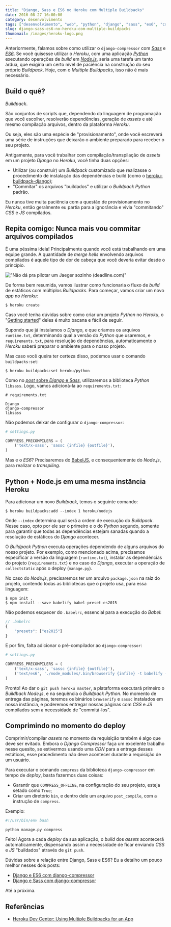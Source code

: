 ```yaml
---
title: "Django, Sass e ES6 no Heroku com Multiple Buildpacks"
date: 2016-08-27 16:00:00
category: desenvolvimento
tags: ["desenvolvimento", "web", "python", "django", "sass", "es6", "css", "js", "heroku", "buildpack"]
slug: django-sass-es6-no-heroku-com-multiple-buildpacks
thumbnail: /images/heroku-logo.png
---
```


Anteriormente, falamos sobre como utilizar o `django-compressor` com [_Sass_](/tag/sass.html "Leia mais sobre Sass")
e [_ES6_](/tag/es6.html "Leia mais sobre ES6"). Se você quisesse utilizar o _Heroku_,
com uma aplicação [_Python_](/tag/python.html "Leia mais sobre Python") executando operações de _build_
em [_Node.js_](/tag/node.html "Leia mais sobre Node.JS"), seria uma tarefa um tanto árdua,
que exigiria um certo nível de paciência na
construção do seu próprio _Buildpack_. Hoje, com o _Multiple Buildpacks_, isso não é mais necessário.

## Build o quê?

_Buildpack_.

São conjuntos de scripts que, dependendo da linguagem de programação que você escolher,
resolverão dependências, geração de _assets_ e até mesmo compilação arquivos, dentro da plataforma _Heroku_.

Ou seja, eles são uma espécie de "provisionamento", onde você escreverá uma série de
instruções que deixarão o ambiente preparado para receber o seu projeto.

Antigamente, para você trabalhar com compilação/transpilação de _assets_ em um projeto
_Django_ no _Heroku_, você tinha duas opções:

- Utilizar (ou construir) um _Buildpack_ customizado que realizasse o procedimento de instalação das dependências e build (como o [heroku-buildpack-django](https://github.com/jiaaro/heroku-buildpack-django "Veja o repositório no GitHub"));
- "Commitar" os arquivos "buildados" e utilizar o _Buildpack Python_ padrão.

Eu nunca tive muita paciência com a questão de provisionamento no _Heroku_,
então geralmente eu partia para a ignorância e vivia "commitando" _CSS_ e _JS_ compilados.

## Repita comigo: Nunca mais vou commitar arquivos compilados

É uma péssima ideia! Principalmente quando você está trabalhando em uma equipe grande.
A quantidade de _merge hells_ envolvendo arquivos compilados é aquele tipo de dor de
cabeça que você deveria evitar desde o princípio.

!["Não dá pra pilotar um Jaeger sozinho (deadline.com)"](/images/multipack-pacific-rim.jpg "Não dá pra pilotar um Jaeger sozinho (deadline.com)")

De forma bem resumida, vamos ilustrar como funcionaria o fluxo de _build_ de estáticos com
múltiplos _Buildpacks_. Para começar, vamos criar um novo _app_ no _Heroku_:

```
$ heroku create
```

Caso você tenha dúvidas sobre como criar um projeto _Python_ no _Heroku_,
o "[Getting started](https://devcenter.heroku.com/articles/getting-started-with-python#introduction "Leia documentação oficial")" deles é muito bacana e fácil de seguir.

Supondo que já instalamos o _Django_, e que criamos os arquivos `runtime.txt`,
determinando qual a versão do _Python_ que usaremos, e `requirements.txt`,
para resolução de dependências, automaticamente o _Heroku_ saberá preparar
o ambiente para o nosso projeto.

Mas caso você queira ter certeza disso, podemos usar o comando `buildpacks:set`:

```
$ heroku buildpacks:set heroku/python
```

Como no [_post_ sobre _Django_ e _Sass_](/2016/06/04/django-e-sass-com-django-compressor.html "Django e Sass com django-compressor"),
utilizaremos a biblioteca _Python_ `libsass`. Logo, vamos adicioná-la ao `requirements.txt`:

```
# requirements.txt

Django
django-compressor
libsass
```

Não podemos deixar de configurar o `django-compressor`:

```python
# settings.py

COMPRESS_PRECOMPILERS = (
    ('text/x-sass', 'sassc {infile} {outfile}'),
)
```

Mas e o _ES6_? Precisaremos do [BabelJS](/tag/babel.html "Leia mais sobre BabelJS"),
e consequentemente do _Node.js_, para realizar o _transpiling_.

## Python + Node.js em uma mesma instância Heroku

Para adicionar um novo _Buildpack_, temos o seguinte comando:

```
$ heroku buildpacks:add --index 1 heroku/nodejs
```

Onde `--index` determina qual será a ordem de execução do _Buildpack_.
Nesse caso, opto por ele ser o primeiro e o do _Python_ segundo,
somente para garantir que todas as dependências estejam sanadas quando
a resolução de estáticos do _Django_ acontecer.

O _Buildpack Python_ executa operações dependendo de alguns arquivos
do nosso projeto. Por exemplo, como mencionado acima, precisamos especificar
a versão da linguagem (`runtime.txt`), instalar as dependências do projeto
(`requirements.txt`) e no caso do _Django_, executar a operação de
`collectstatic` após o deploy (`manage.py`).

No caso do _Node.js_, precisaremos ter um arquivo `package.json` na raíz do
projeto, contendo todas as bibliotecas que o projeto usa, para essa linguagem:

```
$ npm init .
$ npm install --save babelify babel-preset-es2015
```

Não podemos esquecer do `.babelrc`, essencial para a execução do _Babel_:

```javascript
// .babelrc
{
    "presets": ["es2015"]
}
```

E por fim, falta adicionar o pré-compilador ao `django-compressor`:

```python
# settings.py

COMPRESS_PRECOMPILERS = (
    ('text/x-sass', 'sassc {infile} {outfile}'),
    ('text/es6', './node_modules/.bin/browserify {infile} -t babelify --outfile {outfile}'),
)
```

Pronto! Ao dar o `git push heroku master`, a plataforma executará primeiro o
_Buildback Node.js_, e na sequência o _Buildpack Python_. No momento de entrega das
páginas, teremos os binários `browserify` e `sassc` instalados em nossa instância,
e poderemos entregar nossas páginas com _CSS_ e _JS_ compilados sem a necessidade de "commitá-los".

## Comprimindo no momento do deploy

Comprimir/compilar _assets_ no momento da requisição também é algo que deve ser evitado.
Embora o _Django Compressor_ faça um excelente trabalho nesse quesito, se estivermos usando
uma _CDN_ para a entrega desses estáticos, esse procedimento não deve acontecer durante a requisição de um usuário.

Para executar o comando `compress` da biblioteca `django-compressor` em tempo de _deploy_,
basta fazermos duas coisas:

- Garantir que `COMPRESS_OFFLINE`, na configuração do seu projeto, esteja setado como `True`;
- Criar um diretório `bin`, e dentro dele um arquivo `post_compile`, com a instrução de `compress`.

Exemplo:

```bash
#!/usr/bin/env bash

python manage.py compress
```

Feito! Agora a cada _deploy_ da sua aplicação, o _build_ dos _assets_ acontecerá
automaticamente, dispensando assim a necessidade de ficar enviando _CSS_ e _JS_ "buildados"
através de `git push`.

Dúvidas sobre a relação entre Django, Sass e ES6? Eu a detalho um pouco melhor nesses dois posts:

- [Django e ES6 com django-compressor](http://klauslaube.com.br/2016/06/20/django-e-es6-com-django-compressor.html)
- [Django e Sass com django-compressor](http://klauslaube.com.br/2016/06/04/django-e-sass-com-django-compressor.html)

Até a próxima.

## Referências

- [Heroku Dev Center: Using Multiple Buildpacks for an App](https://devcenter.heroku.com/articles/using-multiple-buildpacks-for-an-app)
